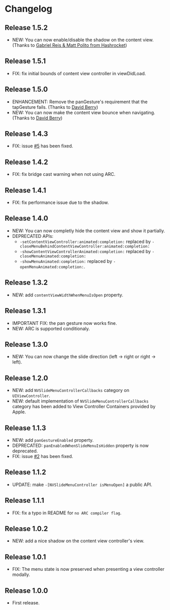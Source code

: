 # Changelog

## Release 1.5.2

* NEW: You can now enable/disable the shadow on the content view. (Thanks to [Gabriel Reis & Matt Polito from Hashrocket](https://github.com/hashrocketeer))

## Release 1.5.1

* FIX: fix initial bounds of content view controller in viewDidLoad.

## Release 1.5.0

* ENHANCEMENT: Remove the panGesture's requirement that the tapGesture fails. (Thanks to [David Berry](https://github.com/DavidBarry))
* NEW: You can now make the content view bounce when navigating. (Thanks to [David Berry](https://github.com/DavidBarry))

## Release 1.4.3

* FIX: issue [#5](https://github.com/nverinaud/NVSlideMenuController/issues/5) has been fixed.

## Release 1.4.2

* FIX: fix bridge cast warning when not using ARC.

## Release 1.4.1

* FIX: fix performance issue due to the shadow.

## Release 1.4.0

* NEW: You can now completly hide the content view and show it partially.
* DEPRECATED APIs:
	* `-setContentViewController:animated:completion:` replaced by  `-closeMenuBehindContentViewController:animated:completion:`
	* `-showContentViewControllerAnimated:completion:` replaced by `-closeMenuAnimated:completion:`
	* `-showMenuAnimated:completion:` replaced by `-openMenuAnimated:completion:`.

## Release 1.3.2

* NEW: add `contentViewWidthWhenMenuIsOpen` property.

## Release 1.3.1

* IMPORTANT FIX: the pan gesture now works fine.
* NEW: ARC is supported conditionaly.

## Release 1.3.0

* NEW: You can now change the slide direction (left -> right or right -> left).

## Release 1.2.0

* NEW: add `NVSlideMenuControllerCallbacks` category on `UIViewController`.
* NEW: default implementation of `NVSlideMenuControllerCallbacks` category has 
been added to View Controller Containers provided by Apple.

## Release 1.1.3

* NEW: add `panGestureEnabled` property.
* DEPRECATED: `panEnabledWhenSlideMenuIsHidden` property is now deprecated.
* FIX: issue [#2](https://github.com/nverinaud/NVSlideMenuController/issues/2) has been fixed.

## Release 1.1.2

* UPDATE: make `-[NVSlideMenuController isMenuOpen]` a public API.

## Release 1.1.1

* FIX: fix a typo in README for `no ARC compiler flag`.

## Release 1.0.2

* NEW: add a nice shadow on the content view controller's view.

## Release 1.0.1

* FIX: The menu state is now preserved when presenting a view controller modally.

## Release 1.0.0

* First release.
